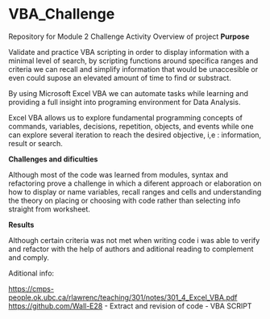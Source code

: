 # VBA_Challenge
Repository for Module 2 Challenge Activity
Overview of project
**Purpose**  

Validate and practice VBA scripting in order to display information with a minimal level of search, by scripting functions around specifica ranges and criteria we can recall and simplify information that would be unaccesible or even could supose an elevated amount of time to find or substract.

By using Microsoft Excel VBA we can automate tasks while learning and providing a full insight into programing environment for Data Analysis.

Excel VBA  allows us to explore fundamental programming concepts of commands, variables, decisions, repetition, objects, and events while one can explore several iteration to reach the desired objective, i,e : information, result or search.

**Challenges and dificulties**

Although most of the code was learned from modules, syntax and refactoring prove a challenge in which a diferent approach or elaboration on how to display or name variables, recall ranges and cells and understanding the theory on placing or choosing with code rather than selecting info straight from worksheet.

**Results**

Although certain criteria was not met when writing code i was able to verify and refactor with the help of authors and aditional reading to complement and comply.


Aditional info:

https://cmps-people.ok.ubc.ca/rlawrenc/teaching/301/notes/301_4_Excel_VBA.pdf
https://github.com/Wall-E28 - Extract and revision of code - VBA SCRIPT
